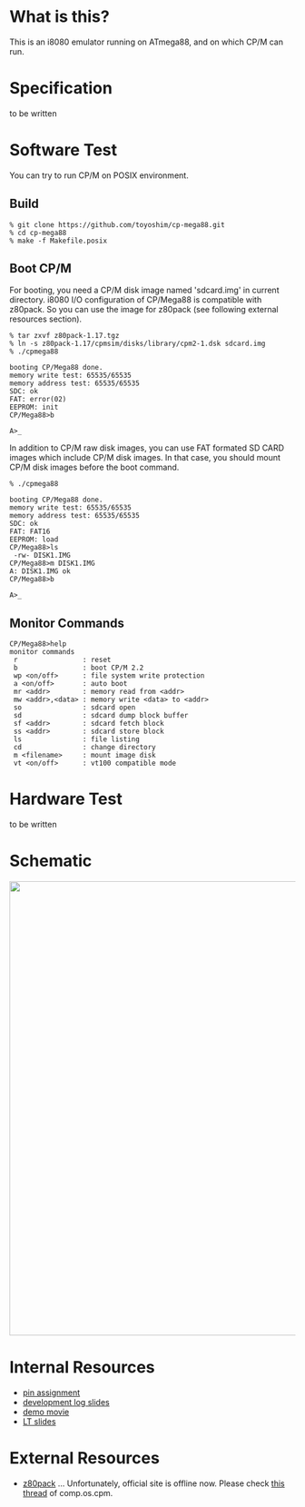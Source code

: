 # What is this?
This is an i8080 emulator running on ATmega88, and on which CP/M can run.

# Specification
to be written

# Software Test
You can try to run CP/M on POSIX environment.

## Build
```
% git clone https://github.com/toyoshim/cp-mega88.git
% cd cp-mega88
% make -f Makefile.posix
```

## Boot CP/M
For booting, you need a CP/M disk image named 'sdcard.img' in current directory. i8080 I/O configuration of CP/Mega88 is compatible with z80pack. So you can use the image for z80pack (see following external resources section).
```
% tar zxvf z80pack-1.17.tgz
% ln -s z80pack-1.17/cpmsim/disks/library/cpm2-1.dsk sdcard.img
% ./cpmega88

booting CP/Mega88 done.
memory write test: 65535/65535
memory address test: 65535/65535
SDC: ok
FAT: error(02)
EEPROM: init
CP/Mega88>b

A>_
```
In addition to CP/M raw disk images, you can use FAT formated SD CARD images which include CP/M disk images. In that case, you should mount CP/M disk images before the boot command.
```
% ./cpmega88

booting CP/Mega88 done.
memory write test: 65535/65535
memory address test: 65535/65535
SDC: ok
FAT: FAT16
EEPROM: load
CP/Mega88>ls
 -rw- DISK1.IMG
CP/Mega88>m DISK1.IMG
A: DISK1.IMG ok
CP/Mega88>b

A>_
```

## Monitor Commands
```
CP/Mega88>help
monitor commands
 r                : reset
 b                : boot CP/M 2.2
 wp <on/off>      : file system write protection
 a <on/off>       : auto boot
 mr <addr>        : memory read from <addr>
 mw <addr>,<data> : memory write <data> to <addr>
 so               : sdcard open
 sd               : sdcard dump block buffer
 sf <addr>        : sdcard fetch block
 ss <addr>        : sdcard store block
 ls               : file listing
 cd               : change directory
 m <filename>     : mount image disk
 vt <on/off>      : vt100 compatible mode
```

# Hardware Test
to be written

# Schematic
<a href="https://raw.github.com/wiki/toyoshim/cp-mega88/data/mega88_sch.png"><img src="https://raw.github.com/wiki/toyoshim/cp-mega88/data/mega88_sch.png" width="800"/></a>

# Internal Resources
 * [pin assignment](https://github.com/toyoshim/cp-mega88/blob/wiki/Hardware.md)
 * [development log slides](https://docs.google.com/present/view?id=d6f82bz_5n23p4jc6)
 * [demo movie](http://www.sprasia.com/channel/toyoshim/20100127012926.html)
 * [LT slides](http://prezi.com/jgletspfbwa3/cpmega88/)

# External Resources
 * [z80pack](http://www.unix4fun.org/z80pack/) ... Unfortunately, official site is offline now. Please check [this thread](http://groups.google.com/group/comp.os.cpm/browse_thread/thread/5c4e450309d661c4) of comp.os.cpm.
